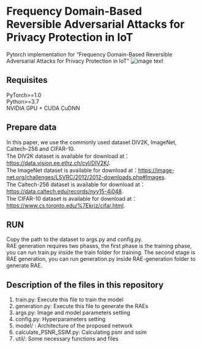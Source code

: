 # Frequency Domain-Based Reversible Adversarial Attacks for Privacy Protection in IoT
Pytorch implementation for “Frequency Domain-Based Reversible Adversarial Attacks for Privacy Protection in IoT”
![image text]( https://github.com/mengtianfan/RAE/blob/main/img.png)
## Requisites
PyTorch>=1.0 <br>
Python>=3.7 <br>
NVIDIA GPU + CUDA CuDNN <br>
## Prepare data
In this paper, we use the commonly used dataset DIV2K, ImageNet, Caltech-256 and CIFAR-10.  <br>
The DIV2K dataset is available for download at：https://data.vision.ee.ethz.ch/cvl/DIV2K/. <br>
The ImageNet dataset is available for download at：https://image-net.org/challenges/LSVRC/2012/2012-downloads.php#Images. <br>
The Caltech-256 dataset is available for download at：https://data.caltech.edu/records/nyy15-4j048. <br>
The CIFAR-10 dataset is available for download at：https://www.cs.toronto.edu/%7Ekriz/cifar.html. <br>

## RUN
Copy the path to the dataset to args.py and config.py. <br>
RAE generation requires two phases, the first phase is the training phase, you can run train.py inside the train folder for training. The second stage is RAE generation, you can run generation.py inside RAE-generation folder to generate RAE.


## Description of the files in this repository
1.	train.py: Execute this file to train the model
2.	generation.py: Execute this file to generate the RAEs
3.	args.py: Image and model parameters setting
4.	config.py: Hyperparameters setting
5.	model/ : Architecture of the proposed network
6.	calculate_PSNR_SSIM.py: Calculating psnr and ssim
7.	util/: Some necessary functions and files


